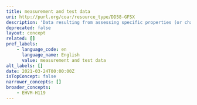 ```yaml
---
title: measurement and test data
uri: http://purl.org/coar/resource_type/DD58-GFSX
description: 'Data resulting from assessing specific properties (or characteristics) of beings, things, phenomena, (and/ or processes) by applying pre-established standards and/or specialized instruments or techniques. [Source: Adapted from  https://ddialliance.org/Specification/DDI-CV/ModeOfCollection_3.0.html]'
deprecated: false
layout: concept
related: []
pref_labels:
    - language_code: en
      language_name: English
      value: measurement and test data
alt_labels: []
date: 2021-03-24T00:00:00Z
isTopConcept: false
narrower_concepts: []
broader_concepts:
    - EHVM-H119
---
```


